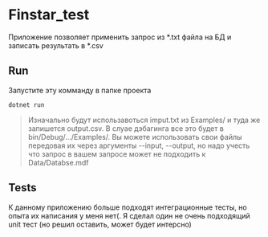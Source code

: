 # Finstar_test
Приложение позволяет применить запрос из *.txt файла на БД и записать результать в *.csv

## Run
Запустите эту комманду в папке проекта
```
dotnet run
```
> Изначально будут использавоться imput.txt из Examples/ и туда же запишется output.csv. В слуае дэбагинга все это будет в bin/Debug/.../Examples/.
> Вы можете использовать свои файлы передовая их через аргументы --input, --output, но надо учесть что запрос в вашем запросе может не подходить к Data/Databse.mdf

 ## Tests
К данному приложению больше подходят интеграционные тесты, но опыта их написания у меня нет(. Я сделал один не очень подходящий unit тест (но решил оставить, может будет интерсно)
